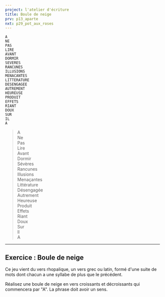 ```yaml
---
project: l'atelier d'écriture
title: Boule de neige
prv: p13_aparte
nxt: p29_pot_aux_roses
---
```


```
A  
NE  
PAS  
LIRE  
AVANT  
DORMIR  
SEVERES  
RANCUNES  
ILLUSIONS  
MENACANTES  
LITTERATURE  
DESENGAGEE  
AUTREMENT  
HEUREUSE  
PRODUIT  
EFFETS  
RIANT  
DOUX  
SUR  
IL  
A
```

>A  
>Ne  
>Pas  
>Lire  
>Avant  
>Dormir  
>Sévères  
>Rancunes  
>Illusions  
>Menaçantes  
>Littérature  
>Désengagée   
>Autrement  
>Heureuse  
>Produit  
>Effets  
>Riant  
>Doux  
>Sur  
>Il  
>A


---
## Exercice : Boule de neige
Ce jeu vient du vers rhopalique, un vers grec ou latin, formé d'une suite de mots dont chacun a une syllabe de plus que le précédent.

Réalisez une boule de neige en vers croissants et décroissants qui commencera par "A". La phrase doit avoir un sens.
